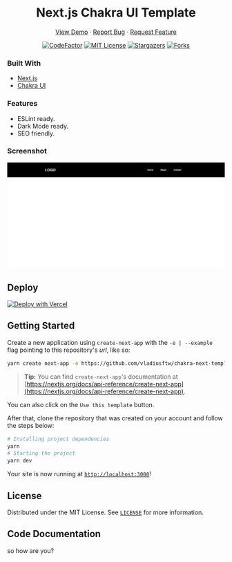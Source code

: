 <h1 align="center">Next.js Chakra UI Template</h1>

<div align="center">

<a href="https://cna-chakra-ui-template.vercel.app/">View Demo</a>
·
<a href="https://github.com/imadatyatalah/cna-chakra-ui-template/issues">Report Bug</a>
·
<a href="https://github.com/imadatyatalah/cna-chakra-ui-template/issues">Request Feature</a>

</div>

<div align="center">

[![CodeFactor](https://www.codefactor.io/repository/github/imadatyatalah/cna-chakra-ui-template/badge?style=for-the-badge)](https://www.codefactor.io/repository/github/imadatyatalah/cna-chakra-ui-template)
[![MIT License](https://img.shields.io/github/license/imadatyatalah/cna-chakra-ui-template?color=blue&style=for-the-badge)](https://github.com/imadatyatalah/cna-chakra-ui-template/blob/main/LICENSE)
[![Stargazers](https://img.shields.io/github/stars/imadatyatalah/cna-chakra-ui-template?style=for-the-badge)](https://github.com/imadatyatalah/cna-chakra-ui-template/stargazers)
[![Forks](https://img.shields.io/github/forks/imadatyatalah/cna-chakra-ui-template?style=for-the-badge)](https://github.com/imadatyatalah/cna-chakra-ui-template/network/members)

</div>

### Built With

- [Next.js](https://nextjs.org/)
- [Chakra UI](https://chakra-ui.com/)

### Features

- ESLint ready.
- Dark Mode ready.
- SEO friendly.

### Screenshot

![Screenshot](./image.png)

## Deploy

[![Deploy with Vercel](https://vercel.com/button)](https://vercel.com/new/clone?s=https%3A%2F%2Fgithub.com%2Fvladiusftw%2Fchakra-next-template&showOptionalTeamCreation=false)

## Getting Started

Create a new application using `create-next-app` with the `-e | --example` flag pointing to this repository's _url_, like so:

```bash
yarn create next-app -e https://github.com/vladiusftw/chakra-next-template
```

> **Tip:** You can find `create-next-app`'s documentation at [https://nextjs.org/docs/api-reference/create-next-app](https://nextjs.org/docs/api-reference/create-next-app).

You can also click on the `Use this template` button.

After that, clone the repository that was created on your account and follow the steps below:

```bash
# Installing project dependencies
yarn
# Starting the project
yarn dev
```

Your site is now running at [`http://localhost:3000`](http://localhost:3000)!

## License

Distributed under the MIT License. See [`LICENSE`](https://github.com/imadatyatalah/cna-chakra-ui-template/blob/main/LICENSE) for more information.

## Code Documentation 
so how are you?
